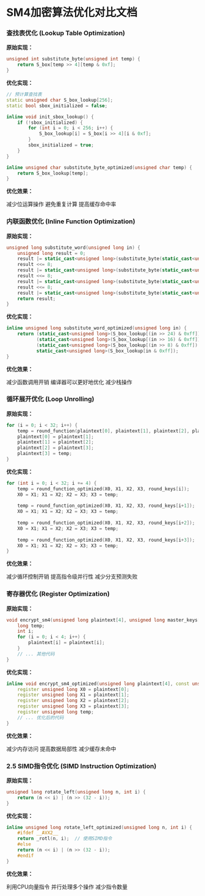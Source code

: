 # SM4加密算法优化对比文档


### 查找表优化 (Lookup Table Optimization)

**原始实现：**

```cpp
unsigned int substitute_byte(unsigned int temp) {
    return S_box[temp >> 4][temp & 0xf];
}
```

**优化实现：**

```cpp
// 预计算查找表
static unsigned char S_box_lookup[256];
static bool sbox_initialized = false;

inline void init_sbox_lookup() {
    if (!sbox_initialized) {
        for (int i = 0; i < 256; i++) {
            S_box_lookup[i] = S_box[i >> 4][i & 0xf];
        }
        sbox_initialized = true;
    }
}

inline unsigned char substitute_byte_optimized(unsigned char temp) {
    return S_box_lookup[temp];
}
```

**优化效果：**

减少位运算操作 避免重复计算 提高缓存命中率



### 内联函数优化 (Inline Function Optimization)

**原始实现：**

```cpp
unsigned long substitute_word(unsigned long in) {
    unsigned long result = 0;
    result |= static_cast<unsigned long>(substitute_byte(static_cast<unsigned int>(in >> 24) & 0xff));
    result <<= 8;
    result |= static_cast<unsigned long>(substitute_byte(static_cast<unsigned int>(in >> 16) & 0xff));
    result <<= 8;
    result |= static_cast<unsigned long>(substitute_byte(static_cast<unsigned int>(in >> 8) & 0xff));
    result <<= 8;
    result |= static_cast<unsigned long>(substitute_byte(static_cast<unsigned int>(in) & 0xff));
    return result;
}
```

**优化实现：**

```cpp
inline unsigned long substitute_word_optimized(unsigned long in) {
    return (static_cast<unsigned long>(S_box_lookup[(in >> 24) & 0xff]) << 24) |
           (static_cast<unsigned long>(S_box_lookup[(in >> 16) & 0xff]) << 16) |
           (static_cast<unsigned long>(S_box_lookup[(in >> 8) & 0xff]) << 8) |
           static_cast<unsigned long>(S_box_lookup[in & 0xff]);
}
```

**优化效果：**

减少函数调用开销 编译器可以更好地优化 减少栈操作



### 循环展开优化 (Loop Unrolling)

**原始实现：**

```cpp
for (i = 0; i < 32; i++) {
    temp = round_function(plaintext[0], plaintext[1], plaintext[2], plaintext[3], round_keys[i]);
    plaintext[0] = plaintext[1];
    plaintext[1] = plaintext[2];
    plaintext[2] = plaintext[3];
    plaintext[3] = temp;
}
```

**优化实现：**

```cpp
for (int i = 0; i < 32; i += 4) {
    temp = round_function_optimized(X0, X1, X2, X3, round_keys[i]);
    X0 = X1; X1 = X2; X2 = X3; X3 = temp;
    
    temp = round_function_optimized(X0, X1, X2, X3, round_keys[i+1]);
    X0 = X1; X1 = X2; X2 = X3; X3 = temp;
    
    temp = round_function_optimized(X0, X1, X2, X3, round_keys[i+2]);
    X0 = X1; X1 = X2; X2 = X3; X3 = temp;
    
    temp = round_function_optimized(X0, X1, X2, X3, round_keys[i+3]);
    X0 = X1; X1 = X2; X2 = X3; X3 = temp;
}
```

**优化效果：**

减少循环控制开销 提高指令级并行性 减少分支预测失败



### 寄存器优化 (Register Optimization)

**原始实现：**

```cpp
void encrypt_sm4(unsigned long plaintext[4], unsigned long master_keys[4]) {
    long temp;
    int i;
    for (i = 0; i < 4; i++) {
        plaintext[i] = plaintext[i];
    }
    // ... 其他代码
}
```

**优化实现：**

```cpp
inline void encrypt_sm4_optimized(unsigned long plaintext[4], const unsigned long master_keys[4]) {
    register unsigned long X0 = plaintext[0];
    register unsigned long X1 = plaintext[1];
    register unsigned long X2 = plaintext[2];
    register unsigned long X3 = plaintext[3];
    register unsigned long temp;
    // ... 优化后的代码
}
```

**优化效果：**

减少内存访问 提高数据局部性 减少缓存未命中



### 2.5 SIMD指令优化 (SIMD Instruction Optimization)

**原始实现：**

```cpp
unsigned long rotate_left(unsigned long n, int i) {
    return (n << i) | (n >> (32 - i));
}
```

**优化实现：**

```cpp
inline unsigned long rotate_left_optimized(unsigned long n, int i) {
    #ifdef __AVX2__
    return _rotl(n, i);  // 使用SIMD指令
    #else
    return (n << i) | (n >> (32 - i));
    #endif
}
```

**优化效果：**

利用CPU向量指令 并行处理多个操作 减少指令数量


